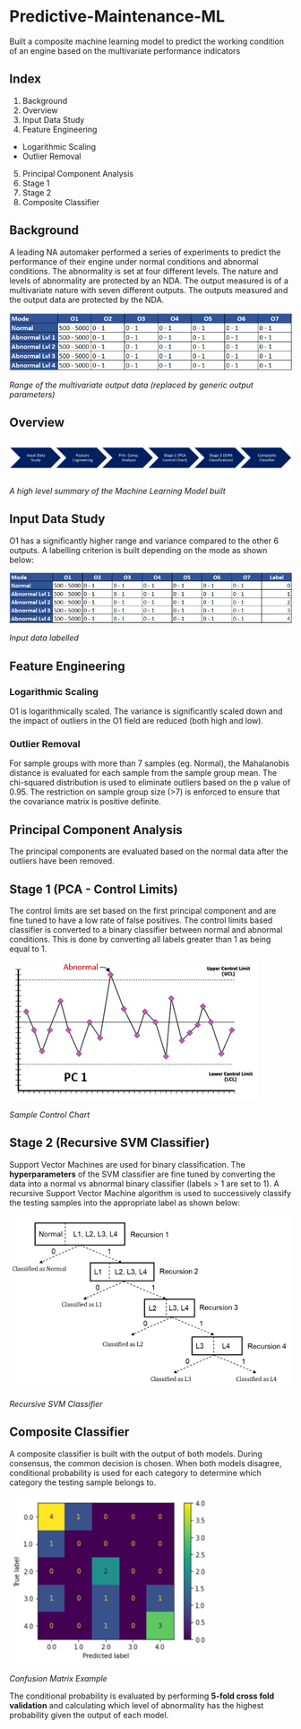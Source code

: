 # Predictive-Maintenance-ML
Built a composite machine learning model to predict the working condition of an engine based on the multivariate performance indicators

## Index
1. Background
2. Overview
3. Input Data Study
4. Feature Engineering
- Logarithmic Scaling
- Outlier Removal
5. Principal Component Analysis
6. Stage 1
7. Stage 2
8. Composite Classifier

## Background

A leading NA automaker performed a series of experiments to
predict the performance of their engine under normal conditions
and abnormal conditions. The abnormality is set at four different
levels. The nature and levels of abnormality are protected by an 
NDA. The output measured is of a multivariate nature with seven
different outputs. The outputs measured and the output data are
protected by the NDA.

![](Input_Data.png)

*Range of the multivariate output data (replaced by generic output parameters)*

## Overview
![](Process_Overview.png)

*A high level summary of the Machine Learning Model built*

## Input Data Study

O1 has a significantly higher range and variance compared to the other 6
outputs. A labelling criterion is built depending on the mode as shown below:

![](Label_Data.png)

*Input data labelled*

## Feature Engineering

### Logarithmic Scaling

O1 is logarithmically scaled. The variance is significantly scaled down and the impact of outliers in the O1 field are reduced (both high and low).

### Outlier Removal

For sample groups with more than 7 samples (eg. Normal), the Mahalanobis distance is evaluated for each sample from the sample group mean. The chi-squared distribution is used to eliminate outliers based on the p value of 0.95. The restriction on sample group size (>7) is enforced to ensure that the covariance matrix is positive definite.

## Principal Component Analysis

The principal components are evaluated based on the normal data after the outliers have been removed.

## Stage 1 (PCA - Control Limits)

The control limits are set based on the first principal component and are fine tuned to have a low rate of false positives. The control limits based classifier is converted to a binary classifier between normal and abnormal conditions. This is done by converting all labels greater than 1 as being equal to 1.

![](PCA_Control_Chart.png)

*Sample Control Chart*

## Stage 2 (Recursive SVM Classifier)

Support Vector Machines are used for binary classification. The **hyperparameters** of the SVM classifier are fine tuned by converting the data into a normal vs abnormal binary classifier (labels > 1 are set to 1). A recursive Support Vector Machine algorithm is used to successively classify the testing samples into the appropriate label as shown below:

![](Recursive_SVM.png)

*Recursive SVM Classifier*

## Composite Classifier

A composite classifier is built with the output of both models. During consensus, the common decision is chosen. When both models disagree, conditional probability is used for each category to determine which category the testing sample belongs to.

![](Conf_Matrix.png)

*Confusion Matrix Example*

The conditional probability is evaluated by performing **5-fold cross fold validation** and calculating which level of abnormality has the highest probability given the output of each model. 